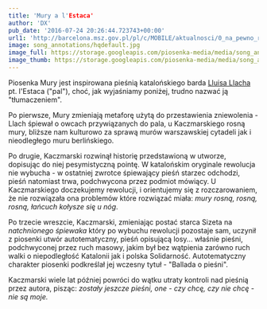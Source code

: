 ```yaml
---
title: 'Mury a l'Estaca'
author: 'DX'
pub_date: '2016-07-24 20:26:44.723743+00:00'
url1: 'http://barcelona.msz.gov.pl/pl/c/MOBILE/aktualnosci/0_na_pewno_runie__1989_rok__mur_runal_w_polsce___'
image: song_annotations/hqdefault.jpg
image_full: https://storage.googleapis.com/piosenka-media/media/song_annotations/hqdefault.jpg
image_thumb: https://storage.googleapis.com/piosenka-media/media/song_annotations/hqdefault.jpg.0x300_q85_upscale.jpg
---
```


Piosenka Mury jest inspirowana pieśnią katalońskiego barda [Lluisa Llacha](http://www.piosenkaztekstem.pl/spiewnik/lluis\-llach/) pt. l'Estaca \("pal"\), choć, jak wyjaśniamy poniżej, trudno nazwać ją "tłumaczeniem".

Po pierwsze, Mury zmieniają metaforę użytą do przestawienia zniewolenia \- Llach śpiewał o owcach przywiązanych do pala, u Kaczmarskiego rosną mury, bliższe nam kulturowo za sprawą murów warszawskiej cytadeli jak i nieodległego muru berlińskiego.

Po drugie, Kaczmarski rozwinął historię przedstawioną w utworze, dopisując do niej pesymistyczną pointę. W katalońskim oryginale rewolucja nie wybucha \- w ostatniej zwrotce śpiewający pieśń starzec odchodzi, pieśń natomiast trwa, podchwycona przez podmiot mówiący. U Kaczmarskiego doczekujemy rewolucji, i orientujemy się z rozczarowaniem, że nie rozwiązała ona problemów które rozwiązać miała: _mury rosną, rosną, rosną, łańcuch kołysze się u nóg_.

Po trzecie wreszcie, Kaczmarski, zmieniając postać starca Sizeta na _natchnionego śpiewaka_ który po wybuchu rewolucji pozostaje sam, uczynił z piosenki utwór autotematyczny, pieśń opisującą losy... właśnie pieśni, podchwyconej przez ruch masowy, jakim był bez wątpienia zarówno ruch walki o niepodległość Katalonii jak i polska Solidarność. Autotematyczny charakter piosenki podkreślał jej wczesny tytuł \- "Ballada o pieśni".

Kaczmarski wiele lat później powróci do wątku utraty kontroli nad pieśnią przez autora, pisząc: _zostały jeszcze pieśni, one \- czy chcę, czy nie chcę \- nie są moje._